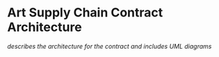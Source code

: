 # Art Supply Chain Contract Architecture
*describes the architecture for the contract and includes UML diagrams*


